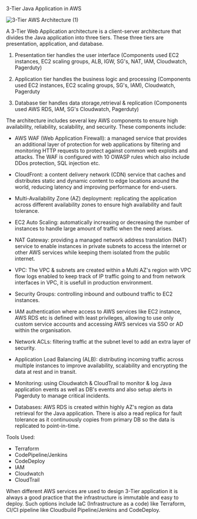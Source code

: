 3-Tier Java Application in AWS


![3-Tier AWS Architecture (1)](https://github.com/user-attachments/assets/61203ba3-a9ff-453e-a8ab-9a878c8c25d9)


A 3-Tier Web Application architecture is a client-server architecture that divides the Java application into three tiers. These three tiers are presentation, application, and database.

1. Presentation tier handles the user interface (Components used EC2 instances, EC2 scaling groups, ALB, IGW, SG's, NAT, IAM, Cloudwatch, Pagerduty)

2. Application tier handles the business logic and processing (Components used EC2 instances, EC2 scaling groups, SG's, IAM), Cloudwatch, Pagerduty

3. Database tier handles data storage,retrieval & replication (Components used AWS RDS, IAM, SG's Cloudwatch, Pagerduty)


The architecture includes several key AWS components to ensure high availability, reliability, scalability, and security. These components include:

- AWS WAF (Web Application Firewall): a managed service that provides an additional layer of protection for web applications by filtering and monitoring HTTP requests to protect against common web exploits and attacks. The WAF is configured with 10 OWASP rules which also include DDos protection, SQL injection etc.

- CloudFront: a content delivery network (CDN) service that caches and distributes static and dynamic content to edge locations around the world, reducing latency and improving performance for end-users.

- Multi-Availability Zone (AZ) deployment: replicating the application across different availability zones to ensure high availability and fault tolerance.

- EC2 Auto Scaling: automatically increasing or decreasing the number of instances to handle large amount of traffic when the need arises. 

- NAT Gateway: providing a managed network address translation (NAT) service to enable instances in private subnets to access the internet or other AWS services while keeping them isolated from the public internet.

- VPC: The VPC & subnets are created within a Multi AZ's region with VPC flow logs enabled to keep track of IP traffic going to and from network interfaces in VPC, it is usefull in production environment.

- Security Groups: controlling inbound and outbound traffic to EC2 instances.

- IAM authentication where access to AWS services like EC2 instance, AWS RDS etc is defined with least privileges, allowing to use only custom service accounts and accessing AWS services via SSO or AD within the organisation.

- Network ACLs: filtering traffic at the subnet level to add an extra layer of security.

- Application Load Balancing (ALB): distributing incoming traffic across multiple instances to improve availability, scalability and encrypting the data at rest and in transit.

- Monitoring: using Cloudwatch & CloudTrail to monitor & log Java application events as well as DB's events and also setup alerts in Pagerduty to manage critical incidents.

- Databases: AWS RDS is created within highly AZ's region as data retrieval for the Java application. There is also a read replica for fault tolerance as it continuously copies from primary DB so the data is replicated to point-in-time. 

Tools Used:

- Terraform
- CodePipeline/Jenkins
- CodeDeploy
- IAM
- Cloudwatch
- CloudTrail


When different AWS services are used to design 3-Tier application it is always a good practice that the infrastructure is immutable and easy to deploy. Such options include IaC (Infrastructure as a code) like Terraform, CI/CI pipeline like Cloudbuild Pipeline/Jenkins and CodeDeploy. 



